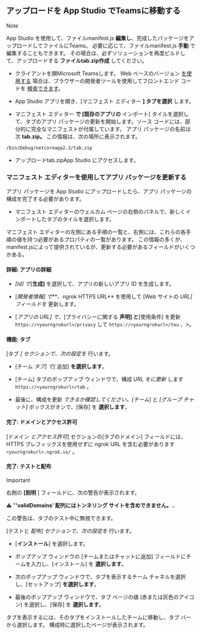 ## <a name="upload-your-tab-to-teams-with-app-studio"></a>アップロードを App Studio でTeamsに移動する

>[!NOTE]
> App Studio を使用して、ファイルmanifest.js **編集し**、完成したパッケージをアップロードしてファイルにTeams。 必要に応じて、ファイルmanifest.js **手動** で編集することもできます。 その場合は、必ずソリューションを再度ビルドして、アップロードする **ファイルtab.zip作成** してください。

- クライアントを開Microsoft Teamsします。 Web ベースのバージョン [を使用する](https://teams.microsoft.com) 場合は、ブラウザーの開発者ツールを使用してフロントエンド コードを [検査できます](~/tabs/how-to/developer-tools.md)。

- App Studio アプリを開き、[マニフェスト エディター **] タブを選択** します。

- マニフェスト エディター **で [既存のアプリの** インポート] タイルを選択して、タブのアプリ パッケージの更新を開始します。ソース コードには、部分的に完全なマニフェストが付属しています。 アプリ パッケージの名前は次 **tab.zip。** この情報は、次の場所に表示されます。

```bash
/bin/Debug/netcoreapp2.2/tab.zip
```

- アップロードtab.zipApp  Studio にアクセスします。

### <a name="update-your-app-package-with-manifest-editor"></a>マニフェスト エディターを使用してアプリ パッケージを更新する

アプリ パッケージを App Studio にアップロードしたら、アプリ パッケージの構成を完了する必要があります。

- マニフェスト エディターのウェルカム ページの右側のパネルで、新しくインポートしたタブのタイルを選択します。

マニフェスト エディターの左側にある手順の一覧と、右側には、これらの各手順の値を持つ必要があるプロパティの一覧があります。 この情報の多くが、manifest.jsによって提供されているが、更新する必要があるフィールドがいくつかある。

#### <a name="details-app-details"></a>詳細: アプリの詳細

- *[Id] で*[**生成]** を選択して、アプリの新しいアプリ ID を生成します。

- [*開発者情報] で***、ngrok HTTPS URL** を使用して [Web サイトの *URL] フィールドを* 更新します。

- [*アプリの URL] で*、[プライバシーに関する **声明] と**[使用条件] を更新 `https://<yourngrokurl>/privacy` して `https://<yourngrokurl>/tou` 、>。

#### <a name="capabilities-tabs"></a>機能: タブ

[タブ *] セクションで、次の設定を* 行います。

- [チーム *タブ] で[* 追加] **を選択します**。

- [チーム] タブのポップアップ ウィンドウで、構成 *URL をに更新* します `https://<yourngrokurl>/tab` 。

- 最後に、構成を更新 *できるか確認してください。[チーム*] と *[グループ チャット]* ボックスがオンで、[保存] を **選択します**。

#### <a name="finish-domains-and-permissions"></a>完了: ドメインとアクセス許可

[ドメイン *とアクセス許可*] セクションの[タブのドメイン] フィールドには、HTTPS プレフィックスを使用せずに ngrok URL を含む必要があります `<yourngrokurl>.ngrok.io/` 。

#### <a name="finish-test-and-distribute"></a>完了: テストと配布

>[!IMPORTANT]
>右側の **[説明** ] フィールドに、次の警告が表示されます。
>
>&#9888; "**'validDomains' 配列にはトンネリング サイトを含めできません。..**
>
>この警告は、タブのテスト中に無視できます。

[テストと *配布] セクションで、次の設定を* 行います。

- [**インストール**] を選択します。

- ポップアップ ウィンドウの [チームまたはチャットに追加] フィールドにチームを入力し、[インストール] を **選択します**。

- 次のポップアップ ウィンドウで、タブを表示するチーム チャネルを選択し、[セットアップ] **を選択します**。

- 最後のポップアップ ウィンドウで、タブ ページの値 (赤または灰色のアイコン) を選択し、[保存] を **選択します**。

タブを表示するには、そのタブをインストールしたチームに移動し、タブ バーから選択します。 構成時に選択したページが表示されます。
